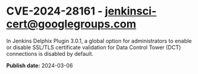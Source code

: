 # CVE-2024-28161 - jenkinsci-cert@googlegroups.com

In Jenkins Delphix Plugin 3.0.1, a global option for administrators to enable or disable SSL/TLS certificate validation for Data Control Tower (DCT) connections is disabled by default.

**Publish date:** 2024-03-06

